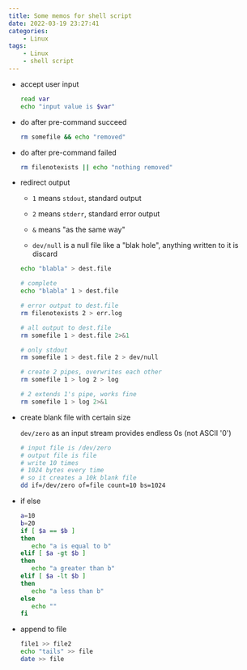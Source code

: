 ```yaml
---
title: Some memos for shell script
date: 2022-03-19 23:27:41
categories: 
	- Linux
tags:
	- Linux
	- shell script
---
```


- accept user input
  
  ```bash
  read var
  echo "input value is $var"
  ```

- do after pre-command succeed
  
  ```bash
  rm somefile && echo "removed"
  ```

- do after pre-command failed
  
  ```bash
  rm filenotexists || echo "nothing removed"
  ```

- redirect output
  
  - `1` means `stdout`, standard output
  
  - `2` means `stderr`, standard error output
  
  - `&` means "as the same way"
  
  - `dev/null` is a null file like a "blak hole", anything written to it is discard
  
  ```bash
  echo "blabla" > dest.file
  
  # complete
  echo "blabla" 1 > dest.file
  
  # error output to dest.file
  rm filenotexists 2 > err.log
  
  # all output to dest.file
  rm somefile 1 > dest.file 2>&1
  
  # only stdout
  rm somefile 1 > dest.file 2 > dev/null
  
  # create 2 pipes, overwrites each other
  rm somefile 1 > log 2 > log
  
  # 2 extends 1's pipe, works fine
  rm somefile 1 > log 2>&1
  ```

- create blank file with certain size
  
  `dev/zero` as an input stream provides endless 0s (not ASCII '0')
  
  ```bash
  # input file is /dev/zero
  # output file is file
  # write 10 times
  # 1024 bytes every time
  # so it creates a 10k blank file
  dd if=/dev/zero of=file count=10 bs=1024
  ```

- if else
  
  ```bash
  a=10
  b=20
  if [ $a == $b ]
  then
     echo "a is equal to b"
  elif [ $a -gt $b ]
  then
     echo "a greater than b"
  elif [ $a -lt $b ]
  then
     echo "a less than b"
  else
     echo ""
  fi
  ```

- append to file
  
  ```bash
  file1 >> file2
  echo "tails" >> file
  date >> file
  ```
